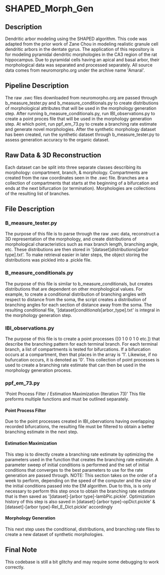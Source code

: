 # SHAPED_Morph_Gen
## Description
Dendritic arbor modeling using the SHAPED algorithm. This code was adapted from the prior work of Zane Chou in modeling realistic granule cell dendritic arbors in the dentate gyrus. The application of this repository is for modeling pyramidal dendritic morphologies in the CA3 region of the rat hippocampus. Due to pyramidal cells having an apical and basal arbor, their morphological data was separated and processed separately. All source data comes from neuromorpho.org under the archive name 'Amaral'. 
## Pipeline Description
The raw .swc files downloaded from neuromorpho.org are passed through b_measure_tester.py and b_measure_conditionals.py to create distributions of morphological attributes that will be used in the morphology generation step. After running b_measure_conditionals.py, run IBI_observations.py to create a point proces file that will be used in the morphology generation step. At which point, run ppf_em_73.py to create a branching rate estimate and generate novel morphologies. After the synthetic morphology dataset has been created, run the synthetic dataset through b_measure_tester.py to assess generation accuracy to the organic dataset. 
## Raw Data & 3D Reconstruction
Each dataset can be split into three separate classes describing its morphology: compartment, branch, & morphology. Compartments are created from the raw coordinates seen in the .swc file. Branches are a collection of compartments that starts at the beginning of a bifurcation and ends at the next bifurcation (or termination). Morphologies are collections of the resulting list of branches. 
## File Description
### B_measure_tester.py
The purpose of this file is to parse through the raw .swc data, reconstruct a 3D representation of the morphology, and create distributions of morphological characteristics such as max branch length, branching angle, etc. These distributions are then stored in '[dataset]_distributions_[arbor type].txt'. To make retrieval easier in later steps, the object storing the distributions was pickled into a .pickle file. 
### B_measure_conditionals.py
The purpose of this file is similar to b_measure_conditionals, but creates distributions that are dependent on other morphological values. For example, to create a conditional distribution of branching angles with respect to distance from the soma, the script creates a distribution of branching angles for each section of distance away from the soma. The resulting conditional file, '[dataset]_conditionals_[arbor_type].txt' is integral in the morphology generation step. 
### IBI_observations.py
The purpose of this file is to create a point processes ([0 1 0 0 1 0 etc.]) that describe the branching pattern for each terminal branch. For each terminal branch, a list of compartments is tested for bifurcations. If a bifurcation occurs at a compartment, then that places in the array is '1'. Likewise, if no bufurcation occurs, it is denoted as '0'. This collection of point processes is used to create a branching rate estimate that can then be used in the morphology generation process. 
### ppf_em_73.py
'Point Process Filter / Estimation Maximization (Iteration 73)'
This file preforms multiple functions and must be outlined separately.
#### Point Process Filter
Due to the point processes created in IBI_obervations having overlapping recorded bifurcations, the resulting file must be filtered to obtain a better branching estimate in the next step. 
#### Estimation Maximization
This step is to directly create a branching rate estimate by optimizing the parameters used in the function that creates the branching rate estimate. A parameter sweep of initial conditions is performed and the set of initial conditions that converges to the best parameters to use for the rate generation are passed through. NOTE: This section takes on the order of a week to perform, depending on the speed of the computer and the size of the initial conditions passed into the EM algorithm. Due to this, is is only necessary to perform this step once to obtain the branching rate estimate that is then saved as '[dataset]-[arbor type]-lambPic.pickle'. Optimization history of this step is also saved in [dataset]-[arbor type]-opDict.pickle' & [dataset]-[arbor type]-Rel_E_Dict.pickle' accordingly
#### Morphology Generation
This next step uses the conditional, distributions, and branching rate files to create a new dataset of synthetic morphologies. 


## Final Note
This codebase is still a bit glitchy and may require some debugging to work correctly. 
